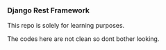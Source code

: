 ### Django Rest Framework

This repo is solely for learning purposes.

The codes here are not clean so dont bother looking.
